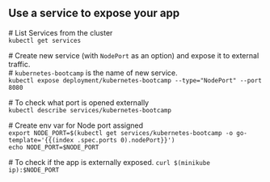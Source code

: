 ## Use a service to expose your app

\# List Services from the cluster  
`kubectl get services`

\# Create new service (with `NodePort` as an option) and expose it to external traffic.  
\# `kubernetes-bootcamp` is the name of new service.  
`kubectl expose deployment/kubernetes-bootcamp --type="NodePort" --port 8080`

\# To check what port is opened externally  
`kubectl describe services/kubernetes-bootcamp`

\# Create env var for Node port assigned  
`export NODE_PORT=$(kubectl get services/kubernetes-bootcamp -o go-template='{{(index .spec.ports 0).nodePort}}')`  
`echo NODE_PORT=$NODE_PORT`

\# To check if the app is externally exposed.
`curl $(minikube ip):$NODE_PORT`
